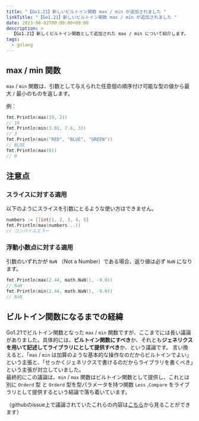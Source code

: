 ```yaml
---
title: "【Go1.21】新しいビルトイン関数 max / min が追加されました "
linkTitle: "【Go1.21】新しいビルトイン関数 max / min が追加されました "
date: 2023-08-02T00:00:00+09:00
description: >
  【Go1.21】新しくビルトイン関数として追加された max / min について紹介します。
tags:
  - golang
---
```


## max / min 関数
`max` / `min` 関数は、引数として与えられた任意個の順序付け可能な型の値から最大 / 最小のものを返します。

例：
```go
fmt.Println(max(19, 2))
// 19
fmt.Println(min(3.01, 7.6, 3))
// 3
fmt.Println(min("RED", "BLUE", "GREEN"))
// BLUE
fmt.Println(max(0))
// 0
```

## 注意点
### スライスに対する適用
以下のようにスライスを引数にとるような使い方はできません。
```go
numbers := []int{1, 2, 3, 4, 5}
fmt.Println(max(numbers...))
// コンパイルエラー
```

### 浮動小数点に対する適用
引数のいずれかが `NaN` （Not a Number）である場合、返り値は必ず `NaN` になります。
```go
fmt.Println(max(2.44, math.NaN(), -9.0))
// NaN
fmt.Println(min(2.44, math.NaN(), -9.0))
// NaN
```


## ビルトイン関数になるまでの経緯
Go1.21でビルトイン関数となった `max` / `min` 関数ですが、ここまでには長い議論がありました。具体的には、**ビルトイン関数にすべき**か、それとも**ジェネリクスを用いて記述してライブラリにとして提供すべき**か、という議論です。 言い換えると、「`max` / `min` は加算のような基本的な操作なのだからビルトインでよい」という主張と、「せっかくジェネリクスで書けるのだからライブラリを書くべき」という主張が対立していました。   
最終的にこの議論は、`min` / `max` 関数はビルトイン関数として提供し、これとは別に `Orderd` 型 と `Orderd` 型を型パラメータを持つ関数 `Less` ,`Compare` をライブラリとして提供するという結論で落ち着いています。

（githubのissue上で議論されていたこれらの内容は[こちら](https://github.com/golang/go/issues/59488)から見ることができます）

